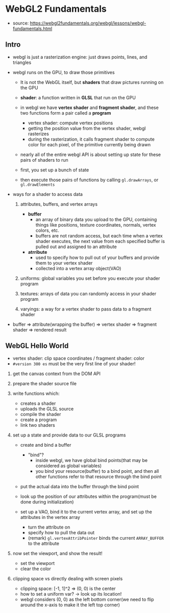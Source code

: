 # WebGL2 Fundamentals
- source: https://webgl2fundamentals.org/webgl/lessons/webgl-fundamentals.html

## Intro
- webgl is just a rasterization engine: just draws points, lines, and triangles
- webgl runs on the GPU, to draw those primitives
    - It is not the WebGL itself, but __shaders__ that draw pictures running on the GPU
    - __shader__: a function written in __GLSL__ that run on the GPU
    - in webgl we have __vertex shader__ and __fragment shader__, and these two functions form a pair called a __program__
        - vertex shader: compute vertex positions
        - getting the position value from the vertex shader, webgl rasterizes
        - during the rasterization, it calls fragment shader to compute color for each pixel, of the primitive currently being drawn
    
    - nearly all of the entire webgl API is about setting up state for these pairs of shaders to run
    - first, you set up a bunch of state
    - then execute those pairs of functions by calling `gl.drawArrays`, or `gl.drawElements`

- ways for a shader to access data
    1. attributes, buffers, and vertex arrays
        - __buffer__
            - an array of binary data you upload to the GPU, containing things like positions, texture coordinates, normals, vertex colors, etc.
            - buffers are not random access, but each time when a vertex shader executes, the next value from each specified buffer is pulled out and assigned to an attribute
        - __atrribute__ 
            - used to specify how to pull out of your buffers and provide them to your vertex shader
            - collected into a vertex array object(VAO)

    2. uniforms: global variables you set before you execute your shader program
    3. textures: arrays of data you can randomly access in your shader program
    4. varyings: a way for a vertex shader to pass data to a fragment shader

- buffer => attribute(wrapping the buffer) => vertex shader => fragment shader => rendered result

## WebGL Hello World
- vertex shader: clip space coordinates / fragment shader: color
- `#version 300 es` must be the very first line of your shader!

1. get the canvas context from the DOM API

2. prepare the shader source file

3. write functions which:
    - creates a shader
    - uploads the GLSL source
    - compile the shader
    - create a program
    - link two shaders

4. set up a state and provide data to our GLSL programs
    - create and bind a buffer
        - "bind"?
            - inside webgl, we have global bind points(that may be considered as global variables)
            - you bind your resource(buffer) to a bind point, and then all other functions refer to that resource through the bind point

    - put the actual data into the buffer through the bind point

    - look up the position of our attributes within the program(must be done during initialization)
    - set up a VAO, bind it to the current vertex array, and set up the attributes in the vertex array
        - turn the attribute on
        - specify how to pull the data out
        - (remark) `gl.vertexAttribPointer` binds the current `ARRAY_BUFFER` to the attribute

5. now set the viewport, and show the result!
    - set the viewport
    - clear the color

6. clipping space vs directly dealing with screen pixels
    - clipping space: [-1, 1]^2 => (0, 0) is the center
    - how to set a uniform var? -> look up its location!
    - webgl considers (0, 0) as the left bottom corner(we need to flip around the x-axis to make it the left top corner)